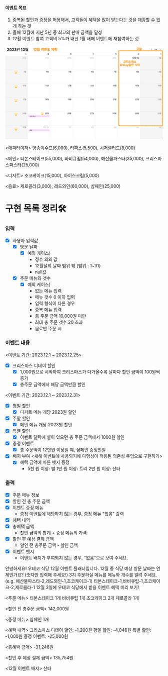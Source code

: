 #### 이벤트 목표

1. 중복된 할인과 증정을 허용해서, 고객들이 혜택을 많이 받는다는 것을 체감할 수 있게 하는 것
2. 올해 12월에 지난 5년 중 최고의 판매 금액을 달성
3. 12월 이벤트 참여 고객의 5%가 내년 1월 새해 이벤트에 재참여하는 것

![](image.png)

<애피타이저>
양송이수프(6,000), 타파스(5,500), 시저샐러드(8,000)

<메인>
티본스테이크(55,000), 바비큐립(54,000), 해산물파스타(35,000), 크리스마스파스타(25,000)

<디저트>
초코케이크(15,000), 아이스크림(5,000)

<음료>
제로콜라(3,000), 레드와인(60,000), 샴페인(25,000)

# 구현 목록 정리🛠

### 입력

-[x] 사용자 입력값
    - [x] 방문 날짜
        - [x] 예외 케이스)
            - 정수 외의 값
            - 12월달의 날짜 범위 밖 (범위 : 1~31)
            - null값
    - [x] 주문 메뉴와 갯수
        - [x] 예외 케이스)
            - 없는 메뉴 입력
            - 메뉴 갯수 0 이하 입력
            - 입력 형식이 다른 경우
            - 중복 메뉴 입력
            - 총 주문 금액 10,000원 미만
            - 최대 총 주문 갯수 20 초과
            - 음료만 주문 시

### 이벤트 내용

<이벤트 기간: 2023.12.1 ~ 2023.12.25>

- [x] 크리스마스 디데이 할인
    - [x] 1,000원으로 시작하여 크리스마스가 다가올수록 날마다 할인 금액이 100원씩 증가
    - [x] 총주문 금액에서 해당 금액만큼 할인

<이벤트 기간: 2023.12.1 ~ 2023.12.31>

- [x] 평일 할인
    - [x] 디저트 메뉴 개당 2023원 할인
- [x] 주말 할인
    - [x] 메인 메뉴 개당 2023원 할인
- [x] 특별 할인
    - [x] 이벤트 달력에 별이 있으면 총 주문 금액에서 1000원 할인
- [x] 증정 이벤트
    - [x] 총 주문액이 12만원 이상일 떄, 샴페인 증정인일
- [x] 배지 부여 <새해 이벤트에 사용되기에 다형성이 적용된 의존성 주입으로 구현하기>
    - [x] 혜택 금액에 따른 뱃지 증정
        - 5천 원 이상: 별
          1만 원 이상: 트리
          2만 원 이상: 산타

### 출력

- [x] 주문 메뉴 정보
- [x] 할인 전 총 주문 금액
- [x] 이벤트 증정 메뉴
    - 증정 이벤트에 해당하지 않는 경우, 증정 메뉴 "없음" 출력
- [x] 혜택 내역
- [x] 총혜택 금액
    - 할인 금액의 합계 + 증정 메뉴의 가격
- [x] 할인 후 예상 결제 금액
    - 할인 전 총주문 금액 - 할인 금액
- [x] 이벤트 뱃지
    - 이벤트 배지가 부여되지 않는 경우, "없음"으로 보여 주세요.

안녕하세요! 우테코 식당 12월 이벤트 플래너입니다.
12월 중 식당 예상 방문 날짜는 언제인가요? (숫자만 입력해 주세요!)
3지
주문하실 메뉴를 메뉴와 개수를 알려 주세요. (e.g. 해산물파스타-2,레드와인-1,초코케이크-1)
티본스테이크-1,바비큐립-1,초코케이크-2,제로콜라-1
12월 3일에 우테코 식당에서 받을 이벤트 혜택 미리 보기!

<주문 메뉴>
티본스테이크 1개
바비큐립 1개
초코케이크 2개
제로콜라 1개

<할인 전 총주문 금액>
142,000원

<증정 메뉴>
샴페인 1개

<혜택 내역>
크리스마스 디데이 할인: -1,200원
평일 할인: -4,046원
특별 할인: -1,000원
증정 이벤트: -25,000원

<총혜택 금액>
-31,246원

<할인 후 예상 결제 금액>
135,754원

<12월 이벤트 배지>
산타